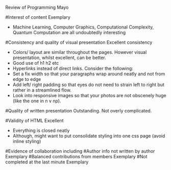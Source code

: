 Review of Programming Mayo

#Interest of content
Exemplary   
- Machine Learning, Computer Graphics, Computational Complexity, Quantum Computation are all undoubtedly interesting

#Consistency and quality of visual presentation
Excellent consistency
- Colors/ layout are similar throughout the pages.
However visual presentation, whilst excellent, can be better. 
- Good use of h1 h2 etc
- Hyperlinks instead of direct links.
Consider the following:
- Set a fix width so that your paragraphs wrap around neatly and not from edge to edge
- Add left/ right padding so that eyes do not need to strain left to right but rather in a streamlined flow.
- Look into responsive images so that your photos are not obscenely huge (like the one in n v np).

#Quality of written presentation
Outstanding. Not overly complicated.

#Validity of HTML
Excellent
- Everything is closed neatly
- Although, might want to put consolidate styling into one css page (avoid inline styling)

#Evidence of collaboration including
    #Author info not written by author
    Exemplary
    #Balanced contributions from members
    Exemplary
    #Not completed at the last minute
    Exemplary
